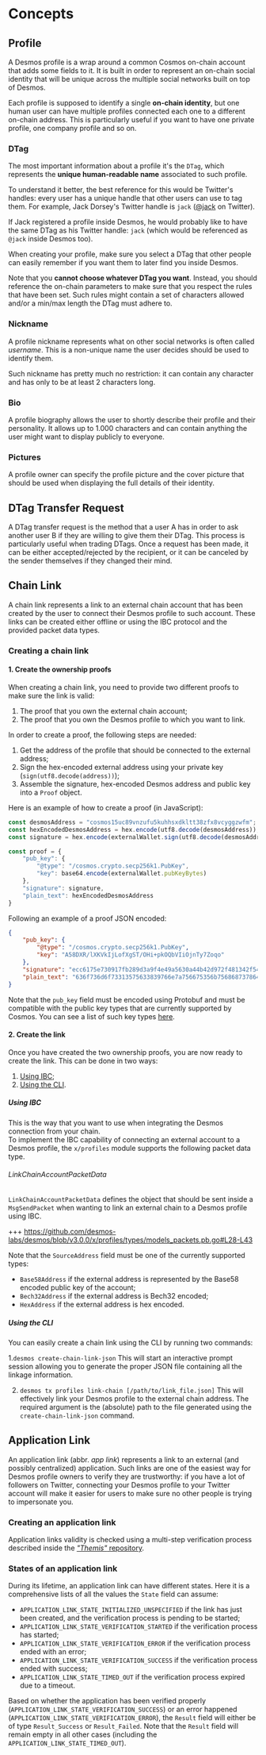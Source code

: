 <!--
order: 1
-->

# Concepts 

## Profile
A Desmos profile is a wrap around a common Cosmos on-chain account that adds some fields to it.
It is built in order to represent an on-chain social identity that will be unique across the multiple social networks built on top of Desmos. 

Each profile is supposed to identify a single **on-chain identity**, but one human user can have multiple profiles connected each one to a different on-chain address. This is particularly useful if you want to have one private profile, one company profile and so on.

### DTag
The most important information about a profile it's the `DTag`, which represents the **unique human-readable name** associated to such profile. 

To understand it better, the best reference for this would be Twitter's handles: every user has a unique handle that other users can use to tag them. For example, Jack Dorsey's Twitter handle is `jack` ([@jack](https://twitter.com/jack) on Twitter).

If Jack registered a profile inside Desmos, he would probably like to have the same DTag as his Twitter handle: `jack` (which would be referenced as `@jack` inside Desmos too). 

When creating your profile, make sure you select a DTag that other people can easily remember if you want them to later find you inside Desmos.

Note that you **cannot choose whatever DTag you want**. Instead, you should reference the on-chain parameters to make sure that you respect the rules that have been set. Such rules might contain a set of characters allowed and/or a min/max length the DTag must adhere to. 

### Nickname 
A profile nickname represents what on other social networks is often called _username_. This is a non-unique name the user decides should be used to identify them. 

Such nickname has pretty much no restriction: it can contain any character and has only to be at least 2 characters long. 

### Bio
A profile biography allows the user to shortly describe their profile and their personality. It allows up to 1.000 characters and can contain anything the user might want to display publicly to everyone.

### Pictures
A profile owner can specify the profile picture and the cover picture that should be used when displaying the full details of their identity.

## DTag Transfer Request
A DTag transfer request is the method that a user A has in order to ask another user B if they are willing to give them their DTag. This process is particularly useful when trading DTags. Once a request has been made, it can be either accepted/rejected by the recipient, or it can be canceled by the sender themselves if they changed their mind.

## Chain Link
A chain link represents a link to an external chain account that has been created by the user to connect their Desmos profile to such account. These links can be created either offline or using the IBC protocol and the provided packet data types.

### Creating a chain link
#### 1. Create the ownership proofs
When creating a chain link, you need to provide two different proofs to make sure the link is valid:

1. The proof that you own the external chain account;
2. The proof that you own the Desmos profile to which you want to link.

In order to create a proof, the following steps are needed:

1. Get the address of the profile that should be connected to the external address;
2. Sign the hex-encoded external address using your private key (`sign(utf8.decode(address))`);
3. Assemble the signature, hex-encoded Desmos address and public key into a `Proof` object.

Here is an example of how to create a proof (in JavaScript):

```js
const desmosAddress = "cosmos15uc89vnzufu5kuhhsxdkltt38zfx8vcyggzwfm";
const hexEncodedDesmosAddress = hex.encode(utf8.decode(desmosAddress));
const signature = hex.encode(externalWallet.sign(utf8.decode(desmosAddress)));

const proof = {
    "pub_key": {
        "@type": "/cosmos.crypto.secp256k1.PubKey",
        "key": base64.encode(externalWallet.pubKeyBytes)
    },
    "signature": signature,
    "plain_text": hexEncodedDesmosAddress
}
```

Following an example of a proof JSON encoded:

```json
{
    "pub_key": {
        "@type": "/cosmos.crypto.secp256k1.PubKey",
        "key": "A58DXR/lXKVkIjLofXgST/OHi+pkOQbVIiOjnTy7Zoqo"
    },
    "signature": "ecc6175e730917fb289d3a9f4e49a5630a44b42d972f481342f540e09def2ec5169780d85c4e060d52cc3ffb3d677745a4d56cd385760735bc6db0f1816713be",
    "plain_text": "636f736d6f73313575633839766e7a756675356b7568687378646b6c747433387a66783876637967677a77666d"
}
```

Note that the `pub_key` field must be encoded using Protobuf and must be compatible with the public key types that are currently supported by Cosmos. You can see a list of such key types [here](https://github.com/cosmos/cosmos-sdk/tree/master/proto/cosmos/crypto).

#### 2. Create the link
Once you have created the two ownership proofs, you are now ready to create the link. This can be done in two ways:

1. [Using IBC](#using-ibc);
2. [Using the CLI](#using-the-cli).

##### Using IBC
This is the way that you want to use when integrating the Desmos connection from your chain.  
To implement the IBC capability of connecting an external account to a Desmos profile, the `x/profiles` module supports the following packet data type.

###### LinkChainAccountPacketData
`LinkChainAccountPacketData` defines the object that should be sent inside a `MsgSendPacket` when wanting to link an external chain to a Desmos profile using IBC.

+++ https://github.com/desmos-labs/desmos/blob/v3.0.0/x/profiles/types/models_packets.pb.go#L28-L43

Note that the `SourceAddress` field must be one of the currently supported types:

- `Base58Address` if the external address is represented by the Base58 encoded public key of the account;
- `Bech32Address` if the external address is Bech32 encoded;
- `HexAddress` if the external address is hex encoded.

##### Using the CLI
You can easily create a chain link using the CLI by running two commands:

1.`desmos create-chain-link-json`
This will start an interactive prompt session allowing you to generate the proper JSON file containing all the linkage information.

2. `desmos tx profiles link-chain [/path/to/link_file.json]`
   This will effectively link your Desmos profile to the external chain address. The required argument is the (absolute) path to the file generated using the `create-chain-link-json` command.


## Application Link
An application link (abbr. _app link_) represents a link to an external (and possibly centralized) application. Such links are one of the easiest way for Desmos profile owners to verify they are trustworthy: if you have a lot of followers on Twitter, connecting your Desmos profile to your Twitter account will make it easier for users to make sure no other people is trying to impersonate you.

### Creating an application link
Application links validity is checked using a multi-step verification process described inside the [_"Themis"_ repository](https://github.com/desmos-labs/themis).

### States of an application link
During its lifetime, an application link can have different states. Here it is a comprehensive lists of all the values the `State` field can assume: 

- `APPLICATION_LINK_STATE_INITIALIZED_UNSPECIFIED` if the link has just been created, and the verification process is pending to be started;
- `APPLICATION_LINK_STATE_VERIFICATION_STARTED` if the verification process has started;
- `APPLICATION_LINK_STATE_VERIFICATION_ERROR` if the verification process ended with an error;
- `APPLICATION_LINK_STATE_VERIFICATION_SUCCESS` if the verification process ended with success;
- `APPLICATION_LINK_STATE_TIMED_OUT` if the verification process expired due to a timeout.

Based on whether the application has been verified properly (`APPLICATION_LINK_STATE_VERIFICATION_SUCCESS`) or an error happened (`APPLICATION_LINK_STATE_VERIFICATION_ERROR`), the `Result` field will either be of type `Result_Success` or `Result_Failed`. Note that the `Result` field will remain empty in all other cases (including the `APPLICATION_LINK_STATE_TIMED_OUT`).

